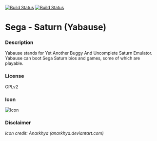 [![Build Status](https://travis-ci.org/kodi-game/game.libretro.yabause.svg?branch=master)](https://travis-ci.org/kodi-game/game.libretro.yabause)
[![Build Status](https://ci.appveyor.com/api/projects/status/github/kodi-game/game.libretro.yabause?svg=true)](https://ci.appveyor.com/project/kodi-game/game-libretro-yabause)

# Sega - Saturn (Yabause)

### Description
Yabause stands for Yet Another Buggy And Uncomplete Saturn Emulator. Yabause can boot Sega Saturn bios and games, some of which are playable.

### License
GPLv2

### Icon

![Icon](game.libretro.yabause/resources/icon.png)


### Disclaimer

*Icon credit: Anarkhya (anarkhya.deviantart.com)*

